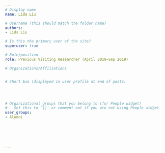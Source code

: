 ```yaml
---
# Display name
name: Lida Liu

# Username (this should match the folder name)
authors: 
- Lida Liu

# Is this the primary user of the site?
superuser: true

# Role/position
role: Previous Visiting Researcher (April 2019~Sep 2019)

# Organizations/Affiliations


# Short bio (displayed in user profile at end of posts)




# Organizational groups that you belong to (for People widget)
#   Set this to `[]` or comment out if you are not using People widget.  
user_groups:
- Alumni






---
```


